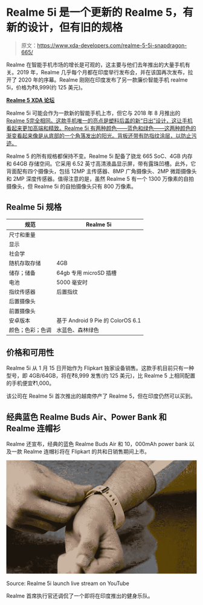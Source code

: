 # Realme 5i 是一个更新的 Realme 5，有新的设计，但有旧的规格

> 原文：<https://www.xda-developers.com/realme-5-5i-snapdragon-665/>

Realme 在智能手机市场的增长是可观的，这主要与他们去年推出的大量手机有关。2019 年，Realme 几乎每个月都在印度举行发布会，并在该国再次发布，拉开了 2020 年的序幕。Realme 刚刚在印度发布了另一款廉价智能手机 realme 5i，价格为₹8,999(约 125 美元)。

**[Realme 5 XDA 论坛](https://forum.xda-developers.com/realme-5)**

Realme 5i 可能会作为一款新的智能手机上市，但它与 2018 年 8 月推出的[Realme 5](https://www.xda-developers.com/realme-5-5s-receive-updates-december-2019-security-patches/)[完全相同。这款手机唯一的亮点是塑料后盖的新“日出”设计，这让手机看起来更加高端和精致。Realme 5i 有两种颜色——蓝色和绿色——这两种颜色的渐变看起来像是从底部的一个角落发出的阳光。背板还带有防指纹涂层，以防止污迹。](https://www.xda-developers.com/realme-5-pro-quad-cameras-snapdragon-712-india-europe/)

Realme 5 的所有规格都保持不变。Realme 5i 配备了骁龙 665 SoC、4GB 内存和 64GB 存储空间。它采用 6.52 英寸高清液晶显示屏，带有露珠凹槽。此外，它背面配有四个摄像头，包括 12MP 主传感器、8MP 广角摄像头、2MP 微距摄像头和 2MP 深度传感器。值得注意的是，虽然 Realme 5 有一个 1300 万像素的自拍摄像头，但 Realme 5i 的自拍摄像头只有 800 万像素。

## Realme 5i 规格

| 规范 | Realme 5i |
| --- | --- |
| 尺寸和重量 |  |
| 显示 |  |
| 社会学 |  |
| 随机存取存储 | 4GB |
| 储存；储备 | 64gb 专用 microSD 插槽 |
| 电池 | 5000 毫安时 |
| 指纹传感器 | 后置指纹 |
| 后置摄像头 |  |
| 前置摄像头 |  |
| 安卓版本 | 基于 Android 9 Pie 的 ColorOS 6.1 |
| 颜色；色彩；色调 | 水蓝色、森林绿色 |

## 价格和可用性

Realme 5i 从 1 月 15 日开始作为 Flipkart 独家设备销售。这款手机目前只有一种型号，即 4GB/64GB，将在₹8,999 发售(约 125 美元)，比 Realme 5 上相同配置的手机便宜₹1,000。

该公司在 Realme 5i 首次推出的越南停产了 Realme 5，但在印度仍然可以买到。

## 经典蓝色 Realme Buds Air、Power Bank 和 Realme 连帽衫

Realme 还宣布，经典的蓝色 Realme Buds Air 和 10，000mAh power bank 以及一款 Realme 连帽衫将在 Flipkart 的共和日销售期间上市。

 <picture>![realme fitness band](img/a4d4eb62fe1eec66763532a62e3b2057.png)</picture> 

Source: Realme 5i launch live stream on YouTube

Realme 首席执行官还调侃了一个即将在印度推出的健身乐队。